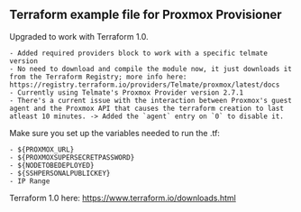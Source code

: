 ## Terraform example file for Proxmox Provisioner

Upgraded to work with Terraform 1.0.

	- Added required providers block to work with a specific telmate version
	- No need to download and compile the module now, it just downloads it from the Terraform Registry; more info here: https://registry.terraform.io/providers/Telmate/proxmox/latest/docs 
	- Currently using Telmate's Proxmox Provider version 2.7.1
	- There's a current issue with the interaction between Proxmox's guest agent and the Proxmox API that causes the terraform creation to last atleast 10 minutes. -> Added the `agent` entry on `0` to disable it.


Make sure you set up the variables needed to run the .tf:

	- ${PROXMOX_URL}
	- ${PROXMOXSUPERSECRETPASSWORD}
	- ${NODETOBEDEPLOYED}
	- ${SSHPERSONALPUBLICKEY}
	- IP Range

Terraform 1.0 here: https://www.terraform.io/downloads.html


